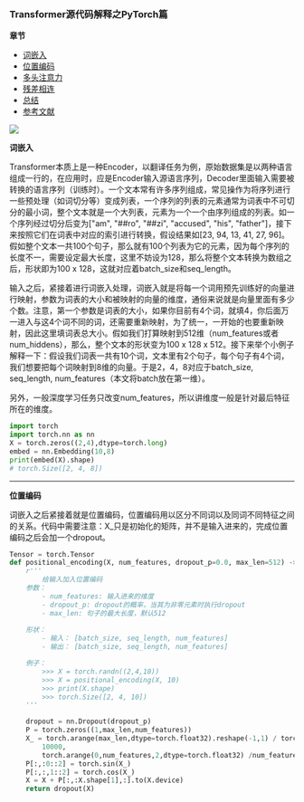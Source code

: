 
### Transformer源代码解释之PyTorch篇

**章节**

- [词嵌入](#embed)
- [位置编码](#pos)
- [多头注意力](#multihead)
- [残差相连](#add&norm)
- [总结](#conclusions)
- [参考文献](#references)

![](https://github.com/sherlcok314159/ML/blob/main/nlp/Images/transformer.png)

**<div id='embed'>词嵌入</div>**

Transformer本质上是一种Encoder，以翻译任务为例，原始数据集是以两种语言组成一行的，在应用时，应是Encoder输入源语言序列，Decoder里面输入需要被转换的语言序列（训练时）。一个文本常有许多序列组成，常见操作为将序列进行一些预处理（如词切分等）变成列表，一个序列的列表的元素通常为词表中不可切分的最小词，整个文本就是一个大列表，元素为一个一个由序列组成的列表。如一个序列经过切分后变为["am", "##ro", "##zi", "accused", "his", "father"]，接下来按照它们在词表中对应的索引进行转换，假设结果如[23, 94, 13, 41, 27, 96]。假如整个文本一共100个句子，那么就有100个列表为它的元素，因为每个序列的长度不一，需要设定最大长度，这里不妨设为128，那么将整个文本转换为数组之后，形状即为100 x 128，这就对应着batch_size和seq_length。

输入之后，紧接着进行词嵌入处理，词嵌入就是将每一个词用预先训练好的向量进行映射，参数为词表的大小和被映射的向量的维度，通俗来说就是向量里面有多少个数。注意，第一个参数是词表的大小，如果你目前有4个词，就填4，你后面万一进入与这4个词不同的词，还需要重新映射，为了统一，一开始的也要重新映射，因此这里填词表总大小。假如我们打算映射到512维（num_features或者num_hiddens），那么，整个文本的形状变为100 x 128 x 512。接下来举个小例子解释一下：假设我们词表一共有10个词，文本里有2个句子，每个句子有4个词，我们想要把每个词映射到8维的向量。于是2，4，8对应于batch_size, seq_length, num_features（本文将batch放在第一维）。

另外，一般深度学习任务只改变num_features，所以讲维度一般是针对最后特征所在的维度。

```python
import torch
import torch.nn as nn
X = torch.zeros((2,4),dtype=torch.long)
embed = nn.Embedding(10,8)
print(embed(X).shape)
# torch.Size([2, 4, 8])
```

***

**<div id='pos'>位置编码</div>**

词嵌入之后紧接着就是位置编码，位置编码用以区分不同词以及同词不同特征之间的关系。代码中需要注意：X_只是初始化的矩阵，并不是输入进来的，完成位置编码之后会加一个dropout。

```python
Tensor = torch.Tensor
def positional_encoding(X, num_features, dropout_p=0.0, max_len=512) -> Tensor:
    r'''
        给输入加入位置编码
    参数：
        - num_features: 输入进来的维度
        - dropout_p: dropout的概率，当其为非零元素时执行dropout
        - max_len: 句子的最大长度，默认512
    
    形状：
        - 输入： [batch_size, seq_length, num_features]
        - 输出： [batch_size, seq_length, num_features]

    例子：
        >>> X = torch.randn((2,4,10))
        >>> X = positional_encoding(X, 10)
        >>> print(X.shape)
        >>> torch.Size([2, 4, 10])
    '''

    dropout = nn.Dropout(dropout_p)
    P = torch.zeros((1,max_len,num_features))
    X_ = torch.arange(max_len,dtype=torch.float32).reshape(-1,1) / torch.pow(
        10000,
        torch.arange(0,num_features,2,dtype=torch.float32) /num_features)
    P[:,:0::2] = torch.sin(X_)
    P[:,:,1::2] = torch.cos(X_)
    X = X + P[:,:X.shape[1],:].to(X.device)
    return dropout(X)
```
